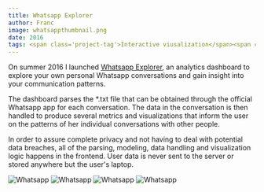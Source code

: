 ```yaml
---
title: Whatsapp Explorer
author: Franc
image: whatsappthumbnail.png
date: 2016
tags: <span class='project-tag'>Interactive viusalization</span><span class='project-tag'>Dashboard</span><span class='project-tag'>Visual communication</span><span class='project-tag'>Personal data</span>
---
```


On summer 2016 I launched [Whatsapp Explorer](http://www.franc.ly/whatsappExplorer/index.html), an analytics dashboard to explore your own personal Whatsapp conversations and gain insight into your communication patterns.

The dashboard parses the \*.txt file that can be obtained through the official Whatsapp app for each conversation. The data in the conversation is then handled to produce several metrics and visualizations that inform the user on the patterns of her individual conversations with other people.

In order to assure complete privacy and not having to deal with potential data breaches, all of the parsing, modeling, data handling and visualization logic happens in the frontend. User data is never sent to the server or stored anywhere but the user's laptop.

![Whatsapp](/assets/content/work/whatsappinside00.png)
![Whatsapp](/assets/content/work/whatsappinside01.png)
![Whatsapp](/assets/content/work/whatsappinside02.png)
![Whatsapp](/assets/content/work/whatsappinside03.png)

